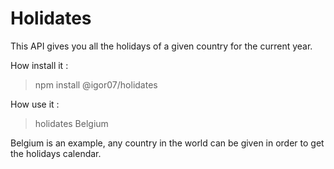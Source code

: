 # Holidates

This API gives you all the holidays of a given country for the current year.

How install it : 

> npm install @igor07/holidates

How use it :

> holidates Belgium

Belgium is an example, any country in the world can be given in order to get the holidays calendar.



